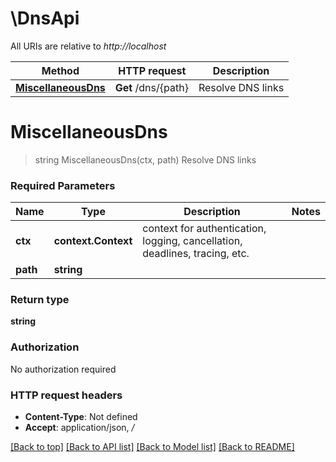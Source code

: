 # \DnsApi

All URIs are relative to *http://localhost*

Method | HTTP request | Description
------------- | ------------- | -------------
[**MiscellaneousDns**](DnsApi.md#MiscellaneousDns) | **Get** /dns/{path} | Resolve DNS links


# **MiscellaneousDns**
> string MiscellaneousDns(ctx, path)
Resolve DNS links

### Required Parameters

Name | Type | Description  | Notes
------------- | ------------- | ------------- | -------------
 **ctx** | **context.Context** | context for authentication, logging, cancellation, deadlines, tracing, etc.
  **path** | **string**|  | 

### Return type

**string**

### Authorization

No authorization required

### HTTP request headers

 - **Content-Type**: Not defined
 - **Accept**: application/json, */*

[[Back to top]](#) [[Back to API list]](../README.md#documentation-for-api-endpoints) [[Back to Model list]](../README.md#documentation-for-models) [[Back to README]](../README.md)

